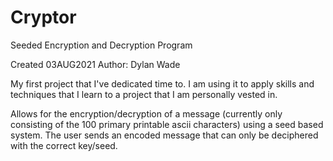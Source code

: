 # Cryptor
Seeded Encryption and Decryption Program

Created 03AUG2021
Author: Dylan Wade

My first project that I've dedicated time to. I am using it to apply skills and techniques that I learn to a project that I am personally vested in.

Allows for the encryption/decryption of a message (currently only consisting of the 100 primary printable ascii characters) using a seed based system.
The user sends an encoded message that can only be deciphered with the correct key/seed.
